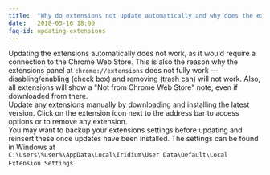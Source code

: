 ```yaml
---
title:	"Why do extensions not update automatically and why does the extension panel not fully work?"
date:	2018-05-16 18:00
faq-id:	updating-extensions
---
```


Updating the extensions automatically does not work, as it would require a connection to the Chrome Web Store. 
This is also the reason why the extensions panel at ```chrome://extensions``` does not fully work — disabling/enabling (check box) and removing (trash can) will not work. 
Also, all extensions will show a "Not from Chrome Web Store" note, even if downloaded from there.   
Update any extensions manually by downloading and installing the latest version. Click on the extension icon next to the address bar to access options or to remove any extension.     
You may want to backup your extensions settings before updating and reinsert these once updates have been installed. 
The settings can be found in Windows at   
```C:\Users\%user%\AppData\Local\Iridium\User Data\Default\Local Extension Settings```.